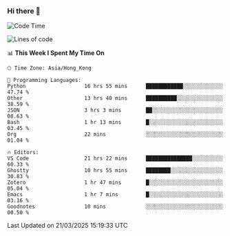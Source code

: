 ### Hi there 👋

<!--
**nicehiro/nicehiro** is a ✨ _special_ ✨ repository because its `README.md` (this file) appears on your GitHub profile.

Here are some ideas to get you started:

- 🔭 I’m currently working on ...
- 🌱 I’m currently learning ...
- 👯 I’m looking to collaborate on ...
- 🤔 I’m looking for help with ...
- 💬 Ask me about ...
- 📫 How to reach me: ...
- 😄 Pronouns: ...
- ⚡ Fun fact: ...
-->

<!--START_SECTION:waka-->
![Code Time](http://img.shields.io/badge/Code%20Time-391%20hrs%2039%20mins-blue)

![Lines of code](https://img.shields.io/badge/From%20Hello%20World%20I%27ve%20Written-1.6%20million%20lines%20of%20code-blue)

📊 **This Week I Spent My Time On** 

```text
🕑︎ Time Zone: Asia/Hong_Kong

💬 Programming Languages: 
Python                   16 hrs 55 mins      ████████████░░░░░░░░░░░░░   47.74 % 
Other                    13 hrs 40 mins      ██████████░░░░░░░░░░░░░░░   38.59 % 
JSON                     3 hrs 3 mins        ██░░░░░░░░░░░░░░░░░░░░░░░   08.63 % 
Bash                     1 hr 13 mins        █░░░░░░░░░░░░░░░░░░░░░░░░   03.45 % 
Org                      22 mins             ░░░░░░░░░░░░░░░░░░░░░░░░░   01.04 % 

🔥 Editors: 
VS Code                  21 hrs 22 mins      ███████████████░░░░░░░░░░   60.33 % 
Ghostty                  10 hrs 55 mins      ████████░░░░░░░░░░░░░░░░░   30.83 % 
Zotero                   1 hr 47 mins        █░░░░░░░░░░░░░░░░░░░░░░░░   05.04 % 
Emacs                    1 hr 7 mins         █░░░░░░░░░░░░░░░░░░░░░░░░   03.16 % 
Goodnotes                10 mins             ░░░░░░░░░░░░░░░░░░░░░░░░░   00.50 % 
```


 Last Updated on 21/03/2025 15:19:33 UTC
<!--END_SECTION:waka-->
